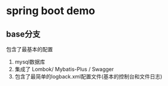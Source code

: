# spring boot demo

## base分支
包含了最基本的配置
1. mysql数据库
2. 集成了 Lombok/ Mybatis-Plus / Swagger 
3. 包含了最简单的logback.xml配置文件(基本的控制台和文件日志)
